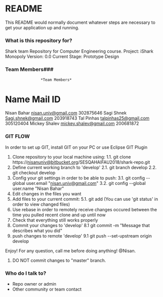 # README #

This README would normally document whatever steps are necessary to get your application up and running.

### What is this repository for? ###

Shark team Repository for Computer Engineering course.
Project: iShark Monopoly
Version: 0.0
Current Stage: Prototype Design

### Team Members###
 
					*Team Members*
Name				Mail						ID
==========================================================
Nisan Bahar			nisan.univ@gmail.com		302875646
Sagi Shnek			Sagi.shnek@gmail.com		203918743 
Tal Pinhas			talpinhas25@gmail.com		305120404
Mickey Shalev		mickey.shalev@gmail.com		200681872

### GIT FLOW ###

In order to set up GIT, install GIT on your PC or use Eclipse GIT Plugin

1. Clone repository to your local machine using:
1.1. git clone https://nisanuniv@bitbucket.org/SESQAHAIFAU2018/shark-repo.git
2. Define current working branch to 'develop'
2.1. git branch develop
2.2. git checkout develop
3. Config your git settings in order to be able to push:
3.1. git config --global user.email "nisan.univ@gmail.com"
3.2. git config --global user.name "Nisan Bahar"
4. Edit changes in the files you want
5. Add files to your current commit:
5.1. git add <file1> <file2> (You can use 'git status' in order to view changed files)
6. Use rebase in order to remotely receive changes occured between the time you pulled recent clone and up until now
7. Check that everything still works properly
8. Commit your changes to 'develop'
8.1 git commit -m "Message that describes what you did"
9. push changes to remote 'develop'
9.1 git push --set-upstream origin develop

Enjoy! For any question, call me before doing anything!
@Nisan.


1. DO NOT commit changes to "master" branch.

### Who do I talk to? ###

* Repo owner or admin
* Other community or team contact